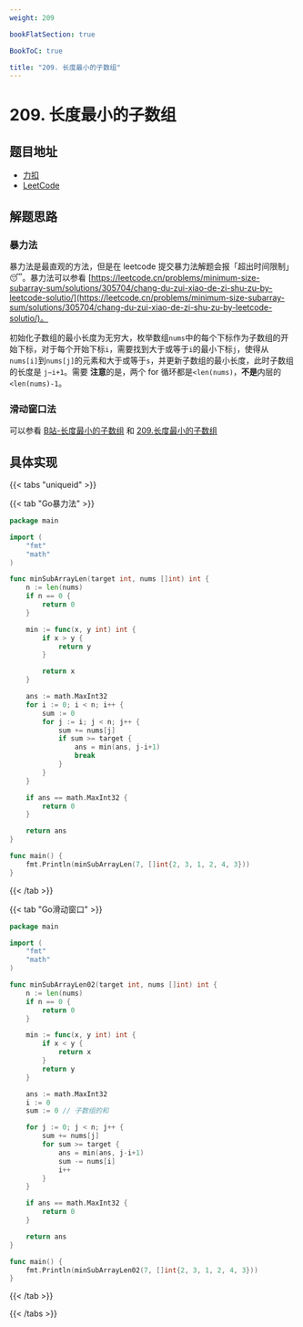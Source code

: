 ```yaml
---
weight: 209

bookFlatSection: true

BookToC: true

title: "209. 长度最小的子数组"
---
```


# 209. 长度最小的子数组

## 题目地址

+ [力扣](https://leetcode.cn/problems/minimum-size-subarray-sum/description/)
+ [LeetCode](https://leetcode.com/problems/minimum-size-subarray-sum/description/)

## 解题思路

### 暴力法

暴力法是最直观的方法，但是在 leetcode 提交暴力法解题会报「超出时间限制」😴。暴力法可以参看 [https://leetcode.cn/problems/minimum-size-subarray-sum/solutions/305704/chang-du-zui-xiao-de-zi-shu-zu-by-leetcode-solutio/](https://leetcode.cn/problems/minimum-size-subarray-sum/solutions/305704/chang-du-zui-xiao-de-zi-shu-zu-by-leetcode-solutio/)。

初始化子数组的最小长度为无穷大，枚举数组`nums`中的每个下标作为子数组的开始下标，对于每个开始下标`i`，需要找到大于或等于`i`的最小下标`j`，使得从`nums[i]`到`nums[j]`的元素和大于或等于`s`，并更新子数组的最小长度，此时子数组的长度是 `j−i+1`。需要
**注意**的是，两个 for 循环都是`<len(nums)`，**不是**内层的`<len(nums)-1`。

### 滑动窗口法

可以参看 [B站-长度最小的子数组](https://www.bilibili.com/video/BV1tZ4y1q7XE/) 和 [209.长度最小的子数组](https://programmercarl.com/0209.%E9%95%BF%E5%BA%A6%E6%9C%80%E5%B0%8F%E7%9A%84%E5%AD%90%E6%95%B0%E7%BB%84.html#%E6%BB%91%E5%8A%A8%E7%AA%97%E5%8F%A3)

## 具体实现

{{< tabs "uniqueid" >}}

{{< tab "Go暴力法" >}}

```go
package main

import (
	"fmt"
	"math"
)

func minSubArrayLen(target int, nums []int) int {
	n := len(nums)
	if n == 0 {
		return 0
	}

	min := func(x, y int) int {
		if x > y {
			return y
		}

		return x
	}

	ans := math.MaxInt32
	for i := 0; i < n; i++ {
		sum := 0
		for j := i; j < n; j++ {
			sum += nums[j]
			if sum >= target {
				ans = min(ans, j-i+1)
				break
			}
		}
	}

	if ans == math.MaxInt32 {
		return 0
	}

	return ans
}

func main() {
	fmt.Println(minSubArrayLen(7, []int{2, 3, 1, 2, 4, 3}))
}

```

{{< /tab  >}}

{{< tab "Go滑动窗口" >}}

```go
package main

import (
	"fmt"
	"math"
)

func minSubArrayLen02(target int, nums []int) int {
	n := len(nums)
	if n == 0 {
		return 0
	}

	min := func(x, y int) int {
		if x < y {
			return x
		}
		return y
	}

	ans := math.MaxInt32
	i := 0
	sum := 0 // 子数组的和

	for j := 0; j < n; j++ {
		sum += nums[j]
		for sum >= target {
			ans = min(ans, j-i+1)
			sum -= nums[i]
			i++
		}
	}

	if ans == math.MaxInt32 {
		return 0
	}

	return ans
}

func main() {
	fmt.Println(minSubArrayLen02(7, []int{2, 3, 1, 2, 4, 3}))
}

```

{{< /tab  >}}

{{< /tabs  >}}

